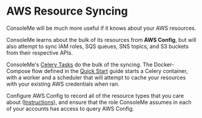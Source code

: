 # AWS Resource Syncing

ConsoleMe will be much more useful if it knows about your AWS resources.

ConsoleMe learns about the bulk of its resources from **AWS Config**, but will also attempt to sync IAM roles, SQS queues, SNS topics, and S3 buckets from their respective APIs.

ConsoleMe's [Celery Tasks](https://github.com/Netflix/consoleme/blob/master/consoleme/celery/celery_tasks.py) do the bulk of the syncing. The Docker-Compose flow defined in the [Quick Start](../quick-start/) guide starts a Celery container, with a worker and a scheduler that will attempt to cache your resources with your existing AWS credentials when ran.

Configure AWS Config to record all of the resource types that you care about \([Instructions](https://docs.aws.amazon.com/config/latest/developerguide/gs-console.html)\), and ensure that the role ConsoleMe assumes in each of your accounts has access to query AWS Config.
